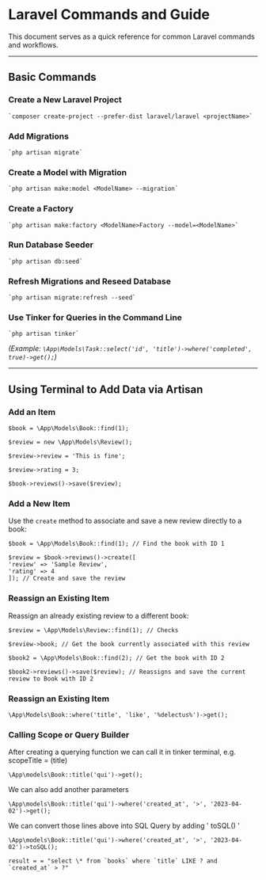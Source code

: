 # Laravel Commands and Guide

This document serves as a quick reference for common Laravel commands and workflows.

---

## Basic Commands

### Create a New Laravel Project

    `composer create-project --prefer-dist laravel/laravel <projectName>`

### Add Migrations

    `php artisan migrate`

### Create a Model with Migration

    `php artisan make:model <ModelName> --migration`

### Create a Factory

    `php artisan make:factory <ModelName>Factory --model=<ModelName>`

### Run Database Seeder

    `php artisan db:seed`

### Refresh Migrations and Reseed Database

    `php artisan migrate:refresh --seed`

### Use Tinker for Queries in the Command Line

    `php artisan tinker`

_(Example: `\App\Models\Task::select('id', 'title')->where('completed', true)->get();`)_

---

## Using Terminal to Add Data via Artisan

### Add an Item

    $book = \App\Models\Book::find(1);

    $review = new \App\Models\Review();

    $review->review = 'This is fine';

    $review->rating = 3;

    $book->reviews()->save($review);

### Add a New Item

Use the `create` method to associate and save a new review directly to a book:

    $book = \App\Models\Book::find(1); // Find the book with ID 1

    $review = $book->reviews()->create([
    'review' => 'Sample Review',
    'rating' => 4
    ]); // Create and save the review

### Reassign an Existing Item

Reassign an already existing review to a different book:

    $review = \App\Models\Review::find(1); // Checks

    $review->book; // Get the book currently associated with this review

    $book2 = \App\Models\Book::find(2); // Get the book with ID 2

    $book2->reviews()->save($review); // Reassigns and save the current review to Book with ID 2

### Reassign an Existing Item

    \App\Models\Book::where('title', 'like', '%delectus%')->get();

### Calling Scope or Query Builder

After creating a querying function we can call it in tinker terminal, e.g. scopeTitle = (title)

    \App\models\Book::title('qui')->get();

We can also add another parameters

    \App\models\Book::title('qui')->where('created_at', '>', '2023-04-02')->get();

We can convert those lines above into SQL Query by adding ' toSQL() '

    \App\models\Book::title('qui')->where('created_at', '>', '2023-04-02')->toSQL();

    result = = "select \* from `books` where `title` LIKE ? and `created_at` > ?"
